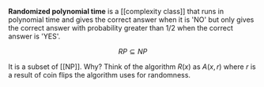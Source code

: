 **Randomized polynomial time** is a [[complexity class]] that runs in polynomial time and gives the correct answer when it is 'NO' but only gives the correct answer with probability greater than $1/2$ when the correct answer is 'YES'.

$$
RP \subseteq NP
$$

It is a subset of [[NP]]. Why? Think of the algorithm $R(x)$ as $A(x, r)$ where $r$ is a result of coin flips the algorithm uses for randomness.
